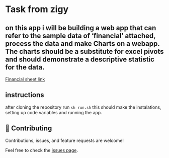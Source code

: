 # Task from zigy
## on this app i will be building a web app that can refer to the sample data of ‘financial’ attached, process the data and make Charts on a webapp. The charts should be a substitute for excel pivots and should demonstrate a descriptive statistic for the data.

[Financial sheet link](docs.google.com/spreadsheets/d/1pTVwENHpaDXQb_VGZYM49HhdYB6IXuJ4/edit?usp=sha…)

## instructions 
after cloning the repository run `sh run.sh`
this should make the instalations, setting up code variables and running the app.

## 🤝 Contributing

Contributions, issues, and feature requests are welcome!

Feel free to check the [issues page](https://github.com/aizjicod/zigy-task/issues).